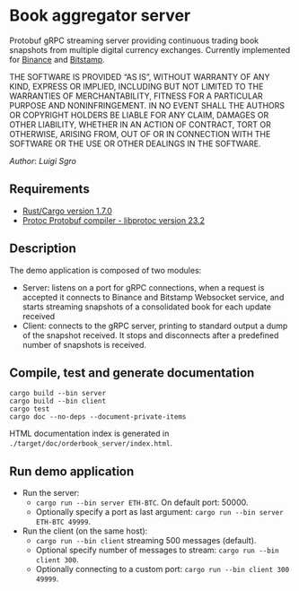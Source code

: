 # Book aggregator server
Protobuf gRPC streaming server providing continuous trading book snapshots
from multiple digital currency exchanges.
Currently implemented for [Binance](https://binance.com) and [Bitstamp](https://bitstamp.net).

THE SOFTWARE IS PROVIDED “AS IS”, WITHOUT WARRANTY OF ANY KIND, EXPRESS OR IMPLIED, INCLUDING BUT NOT LIMITED TO THE
WARRANTIES OF MERCHANTABILITY, FITNESS FOR A PARTICULAR PURPOSE AND NONINFRINGEMENT. IN NO EVENT SHALL THE AUTHORS OR
COPYRIGHT HOLDERS BE LIABLE FOR ANY CLAIM, DAMAGES OR OTHER LIABILITY, WHETHER IN AN ACTION OF CONTRACT, TORT OR
OTHERWISE, ARISING FROM, OUT OF OR IN CONNECTION WITH THE SOFTWARE OR THE USE OR OTHER DEALINGS IN THE SOFTWARE.

_Author_: _Luigi Sgro_

## Requirements
* [Rust/Cargo version 1.7.0](https://www.rust-lang.org/tools/install)
* [Protoc Protobuf compiler - libprotoc version 23.2](https://github.com/protocolbuffers/protobuf/releases)

## Description
The demo application is composed of two modules:
* Server: listens on a port for gRPC connections, when a request is accepted
it connects to Binance and Bitstamp Websocket service, and starts
streaming snapshots of a consolidated book for each update received
* Client: connects to the gRPC server, printing to standard
output a dump of the snapshot received. It stops and disconnects
after a predefined number of snapshots is received.

## Compile, test and generate documentation
```shell
cargo build --bin server
cargo build --bin client
cargo test
cargo doc --no-deps --document-private-items
```
HTML documentation index is generated in `./target/doc/orderbook_server/index.html`.

## Run demo application
* Run the server:
  - `cargo run --bin server ETH-BTC`. On default port: 50000.
  - Optionally specify a port as last argument: `cargo run --bin server ETH-BTC 49999`.
* Run the client (on the same host):
  - `cargo run --bin client` streaming 500 messages (default).
  - Optional specify number of messages to stream: `cargo run --bin client 300`.
  - Optionally connecting to a custom port: `cargo run --bin client 300 49999`.
